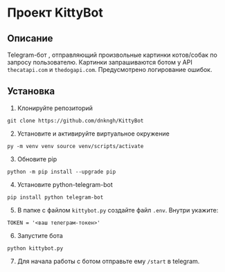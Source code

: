 # Проект KittyBot

## Описание
Telegram-бот , отправляющий произвольные картинки котов/собак по запросу пользователю. Картинки запрашиваются ботом у API `thecatapi.com` и `thedogapi.com`. Предусмотрено логирование ошибок.

## Установка
1. Клонируйте репозиторий

`git clone https://github.com/dnkngh/KittyBot`

2. Установите и активируйте виртуальное окружение

`
py -m venv venv
source venv/scripts/activate
`

3. Обновите pip

`python -m pip install --upgrade pip`

4. Установите python-telegram-bot

`pip install python telegram-bot`

5. В папке с файлом `kittybot.py` создайте файл `.env`. Внутри укажите:

`TOKEN = '<ваш телеграм-токен>'`

6. Запустите бота

`python kittybot.py`

7. Для начала работы с ботом отправьте ему `/start` в telegram. 
